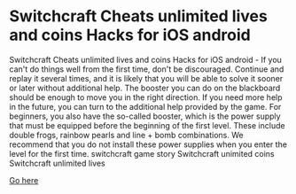 # Switchcraft Cheats unlimited lives and coins Hacks for iOS android

Switchcraft Cheats unlimited lives and coins Hacks for iOS android - If you can't do things well from the first time, don't be discouraged. Continue and replay it several times, and it is likely that you will be able to solve it sooner or later without additional help. The booster you can do on the blackboard should be enough to move you in the right direction. If you need more help in the future, you can turn to the additional help provided by the game. For beginners, you also have the so-called booster, which is the power supply that must be equipped before the beginning of the first level. These include double frogs, rainbow pearls and line + bomb combinations. We recommend that you do not install these power supplies when you enter the level for the first time. switchcraft game story Switchcraft unimited coins Switchcraft unlimited lives

<a href="https://watermod.icu/switchcraft/">Go here</a>
